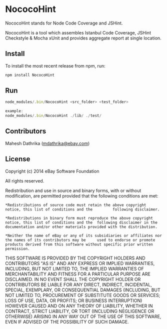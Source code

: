 NococoHint
==========

NococoHint stands for Node Code Coverage and JSHint.

NococoHint is a tool which assembles Istanbul Code Coverage, JSHint Checkstyle & Mocha xUnit  and provides aggregate report at single location.

Install
-------

To install the most recent release from npm, run:

```javascript
npm install NococoHint
```

Run
---
```javascript
node_modules/.bin/NococoHint <src_folder> <test_folder>
```

```javascript
example:
node_modules/.bin/NococoHint ./lib/ ./test/ 
```

Contributors
------------
Mahesh Dathrika (mdathrika@ebay.com)

License
-------
Copyright (c) 2014 eBay Software Foundation

All rights reserved.

Redistribution and use in source and binary forms, with or without modification, are permitted provided that the following conditions are met:

	*Redistributions of source code must retain the above copyright notice, this list of conditions and the 		following disclaimer.

	*Redistributions in binary form must reproduce the above copyright notice, this list of conditions and the 	following disclaimer in the documentation and/or other materials provided with the distribution.

	*Neither the name of eBay or any of its subsidiaries or affiliates nor the names of its contributors may be 	used to endorse or promote products derived from this software without specific prior written permission.

THIS SOFTWARE IS PROVIDED BY THE COPYRIGHT HOLDERS AND CONTRIBUTORS "AS IS" AND ANY EXPRESS OR IMPLIED WARRANTIES, INCLUDING, BUT NOT LIMITED TO, THE IMPLIED WARRANTIES OF MERCHANTABILITY AND FITNESS FOR A PARTICULAR PURPOSE ARE DISCLAIMED. IN NO EVENT SHALL THE COPYRIGHT HOLDER OR CONTRIBUTORS BE LIABLE FOR ANY DIRECT, INDIRECT, INCIDENTAL, SPECIAL, EXEMPLARY, OR CONSEQUENTIAL DAMAGES (INCLUDING, BUT NOT LIMITED TO, PROCUREMENT OF SUBSTITUTE GOODS OR SERVICES; LOSS OF USE, DATA, OR PROFITS; OR BUSINESS INTERRUPTION) HOWEVER CAUSED AND ON ANY THEORY OF LIABILITY, WHETHER IN CONTRACT, STRICT LIABILITY, OR TORT (INCLUDING NEGLIGENCE OR OTHERWISE) ARISING IN ANY WAY OUT OF THE USE OF THIS SOFTWARE, EVEN IF ADVISED OF THE POSSIBILITY OF SUCH DAMAGE.

